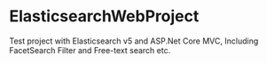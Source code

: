 # ElasticsearchWebProject

Test project with Elasticsearch v5 and ASP.Net Core MVC, Including FacetSearch Filter and Free-text search etc.
